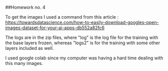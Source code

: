 ##Homework no. 4 

To get the images I used a command from this article : https://towardsdatascience.com/how-to-easily-download-googles-open-images-dataset-for-your-ai-apps-db552a82fc6

The logs are in the zip files, where "log" is the log file for the training with the base layers frozen, whereas "logs2" is for the training with some other layers included as well. 

I used google colab since my computer was having a hard time dealing with this many images. 
